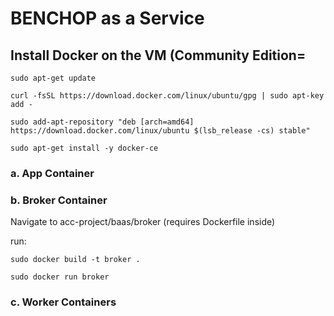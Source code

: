 # BENCHOP as a Service

## Install Docker on the VM (Community Edition=

    sudo apt-get update
    
    curl -fsSL https://download.docker.com/linux/ubuntu/gpg | sudo apt-key add -
    
    sudo add-apt-repository "deb [arch=amd64] https://download.docker.com/linux/ubuntu $(lsb_release -cs) stable"
    
    sudo apt-get install -y docker-ce
    

### a.  App Container


### b.  Broker Container

  Navigate to acc-project/baas/broker (requires Dockerfile inside)

  run: 
  
    sudo docker build -t broker . 
    
    sudo docker run broker

### c.  Worker Containers
